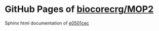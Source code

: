 GitHub Pages of [biocorecrg/MOP2](https://github.com/biocorecrg/MOP2.git)
===
Sphinx html documentation of [e0501cec](https://github.com/biocorecrg/MOP2/tree/e0501cec18b080accb6e6f3756e807473e9bfc59)
